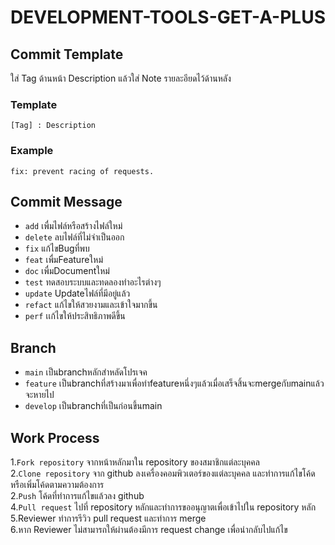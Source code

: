 # DEVELOPMENT-TOOLS-GET-A-PLUS

## Commit Template
  
  ใส่ Tag ด้านหน้า Description แล้วใส่ Note รายละอียดไว้ด้านหลัง 
  
  ### Template
    
    [Tag] : Description
    
  ### Example
    
    fix: prevent racing of requests.
    
## Commit Message
* `add` เพื่มไฟล์หรือสร้างไฟล์ใหม่
* `delete` ลบไฟล์ที่ไม่จำเป็นออก
* `fix` แก้ไขBugที่พบ
* `feat` เพื่มFeatureใหม่
* `doc` เพื่มDocumentใหม่
* `test` ทดสอบระบบและทดลองทำอะไรต่างๆ
* `update` Updateไฟล์ที่มีอยู่แล้ว
* `refact` แก้ไขให้สวยงามและเข้าใจมากขึ้น
* `perf` เเก้ไขให้ประสิทธิภาพดีขึ้น

## Branch
* `main` เป็นbranchหลักสำหลัดโปรเจค
* `feature` เป็นbranchที่สร้างมาเพื่อทำfeatureหนึ่งๆแล้วเมื่อเสร็จสิ้นจะmergeกับmainแล้วจะหายไป
* `develop` เป็นbranchที่เป็นก่อนขึ้นmain

## Work Process
1.`Fork repository` จากหน้าหลักมาใน repository ของสมาชิกแต่ละบุคคล  
2.`Clone repository` จาก github ลงเครื่องคอมพิวเตอร์ของแต่ละบุคคล และทำการแก้ไขโค้ดหรือเพิ่มโค้ดตามความต้องการ  
2.`Push` โค้ดที่ทำการแก้ไขแล้วลง github  
4.`Pull request` ไปที่ repository หลักและทำการขออนุญาตเพื่อเข้าไปใน repository หลัก  
5.Reviewer ทำการรีวิว pull request และทำการ merge   
6.หาก Reviewer ไม่สามารถให้ผ่านต้องมีการ request change เพื่อนำกลับไปแก้ไข  
